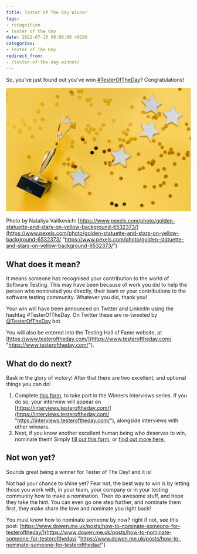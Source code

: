 ```yaml
---
title: Tester of The Day Winner
tags:
- recognition
- tester of the day
date: 2022-07-10 00:00:00 +0100
categories:
- Tester of The Day
redirect_from:
- /tester-of-the-day-winner/
---
```

So, you've just found out you've won [#TesterOfTheDay](https://www.testeroftheday.com/)? Congratulations!

![](/uploads/pexels-nataliya-vaitkevich-6532373-1.jpg)

Photo by Nataliya Vaitkevich: [https://www.pexels.com/photo/golden-statuette-and-stars-on-yellow-background-6532373/](https://www.pexels.com/photo/golden-statuette-and-stars-on-yellow-background-6532373/ "https://www.pexels.com/photo/golden-statuette-and-stars-on-yellow-background-6532373/")

## What does it mean?

It means someone has recognised your contribution to the world of Software Testing. This may have been because of work you did to help the person who nominated you directly, their team or your contributions to the software testing community. Whatever you did, thank you!

Your win will have been announced on Twitter and LinkedIn using the hashtag #TesterOfTheDay. On Twitter these are re-tweeted by [@TesterOfTheDay](https://twitter.com/TesterOfTheDay) bot.

You will also be entered into the Testing Hall of Fame website, at [https://www.testeroftheday.com/](https://www.testeroftheday.com/ "https://www.testeroftheday.com/").

## What do do next?

Bask in the glory of victory! After that there are two excellent, and optional things you can do!

1. Complete [this form](https://testeroftheday.com/forms/interview), to take part in the Winners Interviews series. If you do so, your interview will appear on [https://interviews.testeroftheday.com/](https://interviews.testeroftheday.com/ "https://interviews.testeroftheday.com/"), alongside interviews with other winners.
2. Next, if you know another excellent human being who deserves to win, nominate them! Simply [fill out this form](https://testeroftheday.com/forms/nominate), or [find out more here.](https://www.dowen.me.uk/posts/how-to-nominate-someone-for-testeroftheday/)

## Not won yet?

Sounds great being a winner for Tester of The Day! and it is!

Not had your chance to shine yet? Fear not, the best way to win is by letting those you work with, in your team, your company or in your testing community how to make a nomination. Then do awesome stuff, and hope they take the hint. You can even go one step further, and nominate them first, they make share the love and nominate you right back!

You must know how to nominate someone by now? right if not, see this post: [https://www.dowen.me.uk/posts/how-to-nominate-someone-for-testeroftheday/](https://www.dowen.me.uk/posts/how-to-nominate-someone-for-testeroftheday/ "https://www.dowen.me.uk/posts/how-to-nominate-someone-for-testeroftheday/")
